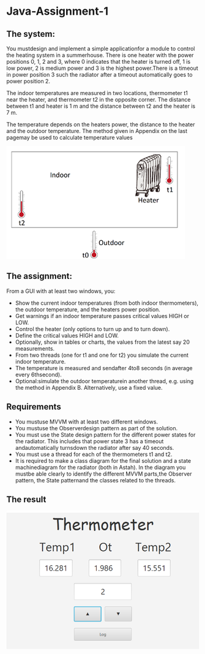 # Java-Assignment-1

## The system:

You mustdesign and implement a simple applicationfor a module to control the heating system in a summerhouse.
There is one heater with the power positions 0, 1, 2 and 3, where 0 indicates that the heater is turned off, 1 is low power, 2 is medium power and 3 is the highest power.There is a timeout in power position 3 such the radiator after a timeout automatically goes to power position 2.

The indoor temperatures are measured in two locations, thermometer t1 near the heater, and thermometer t2 in the opposite corner. The distance between t1 and heater is 1 m and the distance between t2 and the heater is 7 m.

The temperature depends on the heaters power, the distance to the heater and the outdoor temperature. The method given in Appendix on the last pagemay be used to calculate temperature values

![Example](Screenshot.png)



## The assignment:

From a GUI with at least two windows, you: 
- Show the current indoor temperatures (from both indoor thermometers), the outdoor temperature, and the heaters power position.
- Get warnings if an indoor temperature passes critical values HIGH or LOW.
- Control the heater (only options to turn up and to turn down).
- Define the critical values HIGH and LOW.
- Optionally, show in tables or charts, the values from the latest say 20 measurements.
- From two threads (one for t1 and one for t2) you simulate the current indoor temperature.
- The temperature is measured and sendafter 4to8 seconds (in average every 6thsecond).
- Optional:simulate the outdoor temperaturein another thread, e.g. using the method in Appendix B. Alternatively, use a fixed value.

## Requirements

- You mustuse MVVM with at least two different windows. 
- You mustuse the Observerdesign pattern as part of the solution.
- You must use the State design pattern for the different power states for the radiator. This includes that power state 3 has a timeout andautomatically turnsdown the radiator after say 40 seconds.
- You must use a thread for each of the thermometers t1 and t2. 
- It is required to make a class diagram for the final solution and a state machinediagram for the radiator (both in Astah). In the diagram you mustbe able clearly to identify the different MVVM parts,the Observer pattern, the State patternand the classes related to the threads.

## The result
![Example](Therrmo.png)
